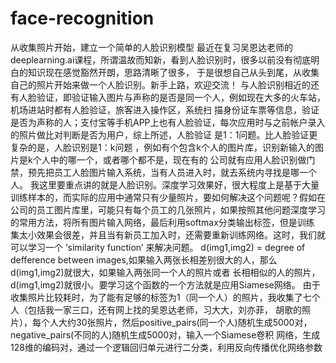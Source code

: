# face-recognition
从收集照片开始，建立一个简单的人脸识别模型
    最近在复习吴恩达老师的deeplearning.ai课程，所谓温故而知新，看到人脸识别时，很多以前没有彻底明白的知识现在感觉豁然开朗，思路清晰了很多，
于是很想自己从头到尾，从收集自己的照片开始来做一个人脸识别。新手上路，欢迎交流！
    与人脸识别相近的还有人脸验证，即验证输入图片与声称的是否是同一个人，例如现在大多的火车站，机场进站时都有人脸验证，旅客进入操作区，系统扫
描身份证车票等信息，验证是否为声称的人；支付宝等手机APP上也有人脸验证，每次应用时与之前帐户录入的照片做比对判断是否为用户，综上所述，人脸验证
是1：1问题。比人脸验证更复杂的是，人脸识别是1：k问题 ，例如有个包含k个人的图片库，识别新输入的图片是k个人中的哪一个，或者哪个都不是，现在有的
公司就有应用人脸识别做门禁，预先把员工人脸图片输入系统，当有人员进入时，就去系统内寻找是哪一个人。
   我这里要重点讲的就是人脸识别。深度学习效果好，很大程度上是基于大量训练样本的，而实际的应用中通常只有少量照片，要如何解决这个问题呢？假如在
公司的员工图片库里，可能只有每个员工的几张照片，如果按照其他问题深度学习的常用方法，将所有图片输入网络，最后利用softmax分类输出标签，但是训练
集太小效果会很差，并且当有新员工加入时，还需要重新训练网络。这时，我们就可以学习一个 ’similarity function’ 来解决问题。
d(img1,img2)  =  degree of defference between images,如果输入两张长相差别很大的人，那么d(img1,img2)就很大，如果输入两张同一个人的照片或者
长相相似的人的照片，d(img1,img2)就很小。要学习这个函数的一个方法就是应用Siamese网络。
    由于收集照片比较耗时，为了能有足够的标签为1（同一个人）的照片，我收集了七个人（包括我一家三口，还有网上找的吴恩达老师，习大大，刘亦菲，
胡歌的照片），每个人大约30张照片，然后positive_pairs(同一个人)随机生成5000对，negative_pairs(不同的人)随机生成5000对，输入一个Siamese卷积
网络，生成128维的编码对，通过一个逻辑回归单元进行二分类，利用反向传播优化网络参数
